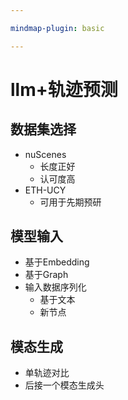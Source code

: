 ```yaml
---

mindmap-plugin: basic

---
```


# llm+轨迹预测

## 数据集选择
- nuScenes
    - 长度正好
    - 认可度高
- ETH-UCY
    - 可用于先期预研

## 模型输入
- 基于Embedding
- 基于Graph
- 输入数据序列化
    - 基于文本
    - 新节点

## 模态生成
- 单轨迹对比
- 后接一个模态生成头